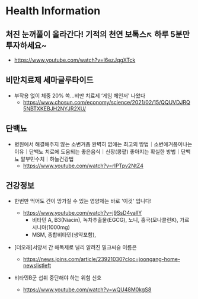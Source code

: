 # Health Information

## 처진 눈꺼풀이 올라간다! 기적의 천연 보톡스↖️ 하루 5분만 투자하세요~
* https://www.youtube.com/watch?v=I6ezJqgXTck


## 비만치료제 세마글루타이드
* 부작용 없이 체중 20% 쏙...비만 치료제 ‘게임 체인저' 나왔다
  - https://www.chosun.com/economy/science/2021/02/15/QQUVDJRQ5NBTXKEBJH2NYJR2XU/
  
  
## 단백뇨
* 병원에서 해결해주지 않는 소변거품 완벽히 없애는 최고의 방법｜소변에거품이나는이유｜단백뇨 치료에 도움되는 좋은음식｜신장(콩팥) 좋아지는 확실한 방법｜단백뇨 알부민수치｜하늘건강법
  - https://www.youtube.com/watch?v=rlPTpv2NtZ4
  
  
## 건강정보
* 한번만 먹어도 간이 망가질 수 있는 영양제는 바로 '이것' 입니다!
  - https://www.youtube.com/watch?v=j9SsD4vallY
    - 비타민 A, B3(Niacin), 녹차추출물(EGCG), 노니, 홍국(모나콜린K), 가르시니아(1000mg)
    - MSM, 종합비타민(생약포함), 
* [더오래]서양서 간 해독제로 널리 알려진 밀크씨슬 이름은
  - https://news.joins.com/article/23921030?cloc=joongang-home-newslistleft

* 비타민B군 섭취 중단해야 하는 위험 신호
  - https://www.youtube.com/watch?v=wQU48M0kgS8
